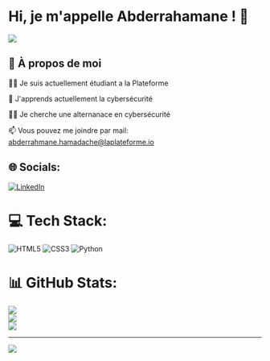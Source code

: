
# Hi, je m'appelle Abderrahamane ! 👋
<img src="https://i.pinimg.com/736x/93/6a/65/936a65b06d6016485a6c0c676e80803e.jpg" />

## 🚀 À propos de moi

👩‍💻 Je suis actuellement étudiant a la Plateforme

🧠 J'apprends actuellement la cybersécurité

👯‍♀️ Je cherche une alternanace en cybersécurité

📫 Vous pouvez me joindre par mail: abderrahmane.hamadache@laplateforme.io

## 🌐 Socials:
[![LinkedIn](https://img.shields.io/badge/LinkedIn-%230077B5.svg?logo=linkedin&logoColor=white)](https://www.linkedin.com/in/abderrahmane-hamadache-84b0b533a/) 

# 💻 Tech Stack:
![HTML5](https://img.shields.io/badge/html5-%23E34F26.svg?style=for-the-badge&logo=html5&logoColor=white) ![CSS3](https://img.shields.io/badge/css3-%231572B6.svg?style=for-the-badge&logo=css3&logoColor=white) ![Python](https://img.shields.io/badge/python-3670A0?style=for-the-badge&logo=python&logoColor=ffdd54)
# 📊 GitHub Stats:
![](https://github-readme-stats.vercel.app/api?username=abderrahmane-hamadache&theme=dark&hide_border=false&include_all_commits=false&count_private=false)<br/>
![](https://github-readme-streak-stats.herokuapp.com/?user=abderrahmane-hamadache&theme=dark&hide_border=false)<br/>
![](https://github-readme-stats.vercel.app/api/top-langs/?username=abderrahmane-hamadache&theme=dark&hide_border=false&include_all_commits=false&count_private=false&layout=compact)

---
[![](https://visitcount.itsvg.in/api?id=abderrahmane-hamadache&icon=0&color=0)](https://visitcount.itsvg.in)

<!-- Proudly created with GPRM ( https://gprm.itsvg.in ) -->





